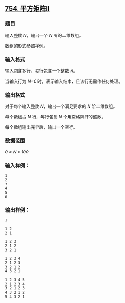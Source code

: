 ## [754. 平方矩阵II](https://www.acwing.com/problem/content/756/)

### 题目

输入整数 *N*，输出一个 *N* 阶的二维数组。

数组的形式参照样例。

### 输入格式

输入包含多行，每行包含一个整数 *N*。

当输入行为 *N=0* 时，表示输入结束，且该行无需作任何处理。

### 输出格式

对于每个输入整数 *N*，输出一个满足要求的 *N* 阶二维数组。

每个数组占 *N* 行，每行包含 *N* 个用空格隔开的整数。

每个数组输出完毕后，输出一个空行。

### 数据范围

*0 ≤ N ≤ 100*

### 输入样例：

```
1
2
3
4
5
0
```

### 输出样例：

```
1

1 2
2 1

1 2 3
2 1 2
3 2 1

1 2 3 4
2 1 2 3
3 2 1 2
4 3 2 1

1 2 3 4 5
2 1 2 3 4
3 2 1 2 3
4 3 2 1 2
5 4 3 2 1
```
